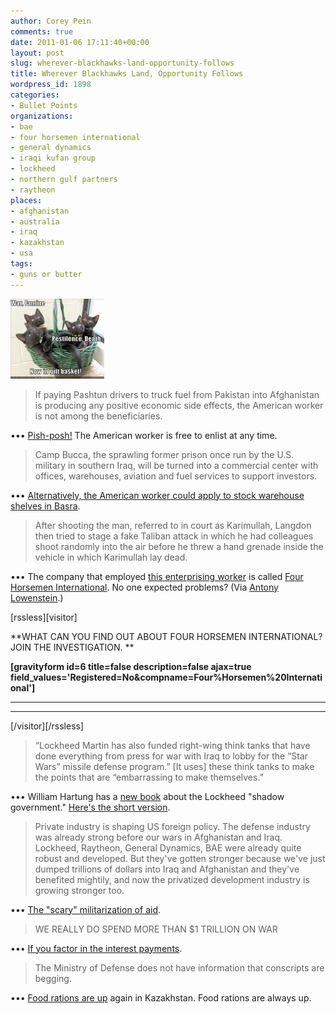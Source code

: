 ```yaml
---
author: Corey Pein
comments: true
date: 2011-01-06 17:11:40+00:00
layout: post
slug: wherever-blackhawks-land-opportunity-follows
title: Wherever Blackhawks Land, Opportunity Follows 
wordpress_id: 1898
categories:
- Bullet Points
organizations:
- bae
- four horsemen international
- general dynamics
- iraqi kufan group
- lockheed
- northern gulf partners
- raytheon
places:
- afghanistan
- australia
- iraq
- kazakhstan
- usa
tags:
- guns or butter
---
```


[![](/images/2011/01/four-hoursemen-cats-icanhascheezburger-150x128.jpg)](http://cheezburger.com/View/2637355264)


> If paying Pashtun drivers to truck fuel from Pakistan into Afghanistan is producing any positive economic side effects, the American worker is not among the beneficiaries.


••• [Pish-posh!](http://www.theatlantic.com/magazine/archive/2011/01/the-tyranny-of-defense-inc/8342) The American worker is free to enlist at any time.


> Camp Bucca, the sprawling former prison once run by the U.S. military in southern Iraq, will be turned into a commercial center with offices, warehouses, aviation and fuel services to support investors.


••• [Alternatively, the American worker could apply to stock warehouse shelves in Basra](http://www.mercurynews.com/breaking-news/ci_16903350?nclick_check=1 ).


> After shooting the man, referred to in court as Karimullah, Langdon then tried to stage a fake Taliban attack in which he had colleagues shoot randomly into the air before he threw a hand grenade inside the vehicle in which Karimullah lay dead.


••• The company that employed [this enterprising worker](http://www.theaustralian.com.au/news/nation/ex-digger-robert-william-langdon-escapes-the-death-penalty-for-afghan-murder/story-e6frg6nf-1225982660337 ) is called [Four Horsemen International](http://www.thefourhorsemeninternational.com/companyprofile.html). No one expected problems? (Via [Antony Lowenstein](http://antonyloewenstein.com/2011/01/06/killing-afghans-should-not-be-cost-free/).)
<!-- more -->[rssless][visitor]


**WHAT CAN YOU FIND OUT ABOUT FOUR HORSEMEN INTERNATIONAL?
JOIN THE INVESTIGATION. **





**[gravityform id=6 title=false description=false ajax=true field_values='Registered=No&compname=Four%Horsemen%20International']**


** **

** **

[/visitor][/rssless]


> “Lockheed Martin has also funded right-wing think tanks that have done everything from press for war with Iraq to lobby for the “Star Wars” missile defense program.” [It uses] these think tanks to make the points that are “embarrassing to make themselves.”


••• William Hartung has a [new book](http://www.amazon.com/Prophets-of-War-ebook/dp/B0047T86BA) about the Lockheed "shadow government." [Here's the short version](http://finance.yahoo.com/tech-ticker/too-big-to-fail-lockheed-martins-got-their-fingers-everywhere-says-author-yftt_535769.html).


> Private industry is shaping US foreign policy. The defense industry was already strong before our wars in Afghanistan and Iraq. Lockheed, Raytheon, General Dynamics, BAE were already quite robust and developed. But they've gotten stronger because we've just dumped trillions of dollars into Iraq and Afghanistan and they've benefited mightily, and now the privatized development industry is growing stronger too.


••• [The "scary" militarization of aid](http://www.thenation.com/article/157439/real-december-review-afghanistan).


> WE REALLY DO SPEND MORE THAN $1 TRILLION ON WAR


••• [If you factor in the interest payments](http://www.truthdig.com/eartotheground/item/we_really_do_spend_more_than_1_trillion_on_war_20110105/?utm_source=feedburner&utm_medium=feed&utm_campaign=Feed:+Truthdig+Truthdig:+Drilling+Beneath+the+Headlines).


> The Ministry of Defense does not have information that conscripts are begging.


••• [Food rations are up](http://www.eurasianet.org/node/62667 ) again in Kazakhstan. Food rations are always up.
